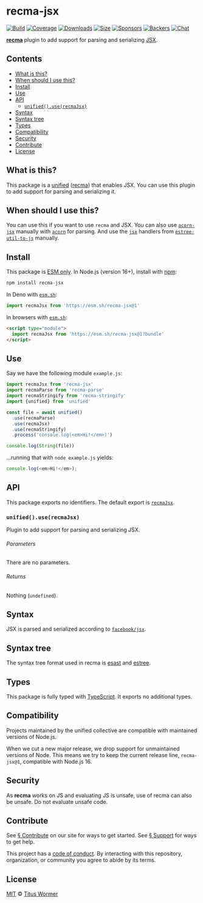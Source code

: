 # recma-jsx

[![Build][badge-build-image]][badge-build-url]
[![Coverage][badge-coverage-image]][badge-coverage-url]
[![Downloads][badge-downloads-image]][badge-downloads-url]
[![Size][badge-size-image]][badge-size-url]
[![Sponsors][badge-sponsors-image]][badge-collective-url]
[![Backers][badge-backers-image]][badge-collective-url]
[![Chat][badge-chat-image]][badge-chat-url]

**[recma][github-recma]** plugin to add support for parsing and serializing
[JSX][github-io-jsx].

## Contents

* [What is this?](#what-is-this)
* [When should I use this?](#when-should-i-use-this)
* [Install](#install)
* [Use](#use)
* [API](#api)
  * [`unified().use(recmaJsx)`](#unifieduserecmajsx)
* [Syntax](#syntax)
* [Syntax tree](#syntax-tree)
* [Types](#types)
* [Compatibility](#compatibility)
* [Security](#security)
* [Contribute](#contribute)
* [License](#license)

## What is this?

This package is a [unified][github-unified]
([recma][github-recma])
that enables JSX.
You can use this plugin to add support for parsing and serializing it.

## When should I use this?

You can use this if you want to use `recma` and JSX.
You can also use [`acorn-jsx`][github-acorn-jsx] manually with
[`acorn`][github-acorn] for parsing.
And use the [`jsx`][github-estree-util-to-js-jsx] handlers from
[`estree-util-to-js`][github-estree-util-to-js] manually.

## Install

This package is [ESM only][github-gist-esm].
In Node.js (version 16+),
install with [npm][npm-install]:

```sh
npm install recma-jsx
```

In Deno with [`esm.sh`][esmsh]:

```js
import recmaJsx from 'https://esm.sh/recma-jsx@1'
```

In browsers with [`esm.sh`][esmsh]:

```html
<script type="module">
  import recmaJsx from 'https://esm.sh/recma-jsx@1?bundle'
</script>
```

## Use

Say we have the following module `example.js`:

```js
import recmaJsx from 'recma-jsx'
import recmaParse from 'recma-parse'
import recmaStringify from 'recma-stringify'
import {unified} from 'unified'

const file = await unified()
  .use(recmaParse)
  .use(recmaJsx)
  .use(recmaStringify)
  .process('console.log(<em>Hi!</em>)')

console.log(String(file))
```

…running that with `node example.js` yields:

```js
console.log(<em>Hi!</em>);
```

## API

This package exports no identifiers.
The default export is [`recmaJsx`][api-recma-jsx].

### `unified().use(recmaJsx)`

Plugin to add support for parsing and serializing JSX.

###### Parameters

There are no parameters.

###### Returns

Nothing (`undefined`).

## Syntax

JSX is parsed and serialized according to [`facebook/jsx`][github-io-jsx].

## Syntax tree

The syntax tree format used in recma is [esast][github-esast] and
[estree][github-estree].

## Types

This package is fully typed with [TypeScript][].
It exports no additional types.

## Compatibility

Projects maintained by the unified collective are compatible with maintained
versions of Node.js.

When we cut a new major release,
we drop support for unmaintained versions of Node.
This means we try to keep the current release line,
`recma-jsx@1`,
compatible with Node.js 16.

## Security

As **recma** works on JS and evaluating JS is unsafe,
use of recma can also be unsafe.
Do not evaluate unsafe code.

## Contribute

See [§ Contribute][mdxjs-contribute] on our site for ways to get started.
See [§ Support][mdxjs-support] for ways to get help.

This project has a [code of conduct][health-coc].
By interacting with this repository,
organization,
or community you agree to abide by its terms.

## License

[MIT][file-license] © [Titus Wormer][wooorm]

<!-- Definitions -->

[api-recma-jsx]: #unifieduserecmajsx

[badge-backers-image]: https://opencollective.com/unified/backers/badge.svg

[badge-build-image]: https://github.com/mdx-js/recma/actions/workflows/main.yml/badge.svg

[badge-build-url]: https://github.com/mdx-js/recma/actions

[badge-chat-image]: https://img.shields.io/badge/chat-discussions-success.svg

[badge-chat-url]: https://github.com/mdx-js/mdx/discussions

[badge-collective-url]: https://opencollective.com/unified

[badge-coverage-image]: https://img.shields.io/codecov/c/github/mdx-js/recma.svg

[badge-coverage-url]: https://codecov.io/github/mdx-js/recma

[badge-downloads-image]: https://img.shields.io/npm/dm/recma-jsx.svg

[badge-downloads-url]: https://www.npmjs.com/package/recma-jsx

[badge-size-image]: https://img.shields.io/bundlejs/size/recma-jsx

[badge-size-url]: https://bundlejs.com/?q=recma-jsx

[badge-sponsors-image]: https://opencollective.com/unified/sponsors/badge.svg

[esmsh]: https://esm.sh

[file-license]: license

[github-acorn]: https://github.com/acornjs/acorn

[github-acorn-jsx]: https://github.com/acornjs/acorn-jsx

[github-esast]: https://github.com/syntax-tree/esast

[github-estree]: https://github.com/estree/estree

[github-estree-util-to-js]: https://github.com/syntax-tree/estree-util-to-js

[github-estree-util-to-js-jsx]: https://github.com/syntax-tree/estree-util-to-js#jsx

[github-gist-esm]: https://gist.github.com/sindresorhus/a39789f98801d908bbc7ff3ecc99d99c

[github-io-jsx]: http://facebook.github.io/jsx/

[github-recma]: https://github.com/mdx-js/recma

[github-unified]: https://github.com/unifiedjs/unified

[health-coc]: https://github.com/mdx-js/.github/blob/main/code-of-conduct.md

[mdxjs-contribute]: https://mdxjs.com/community/contribute/

[mdxjs-support]: https://mdxjs.com/community/support/

[npm-install]: https://docs.npmjs.com/cli/install

[typescript]: https://www.typescriptlang.org

[wooorm]: https://wooorm.com
